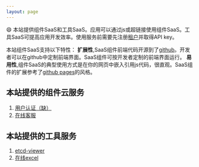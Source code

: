```yaml
---
layout: page
---
```

:smile:
本站提供组件SaaS和工具SaaS。应用可以通过js或超链接使用组件SaaS。工具SaaS可提高应用开发效率。使用服务前需要先注册[租户](/terms/tenant/)并取得API key。

本站组件SaaS支持以下特性：
**扩展性**,SaaS组件前端代码开源到了[github](//github.com)。开发者可以在github中定制前端界面。SaaS组件可按开发者定制的前端界面运行。 
**易用性**,组件SaaS的典型使用方式是在你的网页中嵌入引用js代码，很直观。SaaS组件的扩展参考了[github pages](http://pages.github.com)的风格。 

## 本站提供的组件云服务 ##
1. [用户认证（缺）](/iam/)
2. [在线客服](http://ocs.imaicloud.com)

## 本站提供的工具服务 ##
1. [etcd-viewer](http://etcd.imaicloud.com)
2. [在线excel](http://ethercalc.imaicloud.com)

